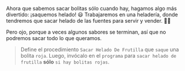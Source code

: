 <gs-attire attire-url="https://raw.githubusercontent.com/MumukiProject/mumuki-guia-gobstones-alternativa-kids/master/assets/attires/config.json"></gs-attire>
<gs-toolbox toolbox-url="https://raw.githubusercontent.com/MumukiProject/mumuki-guia-gobstones-alternativa-kids/master/assets/toolbox.xml"> </gs-toolbox>

Ahora que sabemos sacar bolitas sólo cuando hay, hagamos algo más divertido: ¡saquemos helado! :smiley: Trabajaremos en una heladería, donde tendremos que sacar helado de las fuentes para servir y vender. :icecream::yum:

Pero ojo, porque a veces algunos sabores se terminan, así que no podremos sacar todo lo que queramos.

> Define el procedimiento `Sacar Helado De Frutilla` que `saque` una bolita `roja`. Luego, invócalo en el `programa` para `sacar helado de frutilla` **sólo** `si hay bolitas rojas`.

